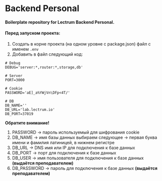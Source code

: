 # Backend Personal

#### Boilerplate repository for Lectrum Backend Personal.

#### Перед запуском проекта:

1. Создать в корне проекта (на одном уровне с package.json) файл с именем `.env`
2. Добавить в файл следующий код:

```
# Debug
DEBUG='server:*,router:*,storage,db'

# Server
PORT=3000

# Cookie
PASSWORD='aE]_a%YWjVn\DFp<4T/'

# DB
DB_NAME=''
DB_URL='lab.lectrum.io'
DB_PORT=37019
```

**Обратите внимание!**

1. PASSWORD → пароль используемый для шифрования cookie
2. DB_NAME → имя базы данных выбираем следующее → первая буква имени и фамилия латиницей, в нижнем регистре
3. DB_URL → DNS имя или IP для подключения к базе данных
4. DB_PORT → порт для подключения к базе данных
5. DB_USER → имя пользователя для подключения к базе данных **(выдаётся преподавателем)**
6. DB_PASSWORD → пароль для подключения к базе данных **(выдаётся преподавателем)**
